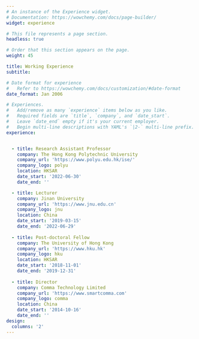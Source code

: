```yaml
---
# An instance of the Experience widget.
# Documentation: https://wowchemy.com/docs/page-builder/
widget: experience

# This file represents a page section.
headless: true

# Order that this section appears on the page.
weight: 45

title: Working Experience
subtitle:

# Date format for experience
#   Refer to https://wowchemy.com/docs/customization/#date-format
date_format: Jan 2006

# Experiences.
#   Add/remove as many `experience` items below as you like.
#   Required fields are `title`, `company`, and `date_start`.
#   Leave `date_end` empty if it's your current employer.
#   Begin multi-line descriptions with YAML's `|2-` multi-line prefix.
experience:


  - title: Research Assistant Professor
    company: The Hong Kong Polytechnic University
    company_url: 'https://www.polyu.edu.hk/ise/'
    company_logo: polyu
    location: HKSAR
    date_start: '2022-06-30'
    date_end: ''

  - title: Lecturer
    company: Jinan University
    company_url: 'https://www.jnu.edu.cn'
    company_logo: jnu
    location: China
    date_start: '2019-03-15'
    date_end: '2022-06-29'
        
  - title: Post-doctoral Fellow
    company: The University of Hong Kong
    company_url: 'https://www.hku.hk'
    company_logo: hku
    location: HKSAR
    date_start: '2018-11-01'
    date_end: '2019-12-31'
    
  - title: Director
    company: Comma Technology Limited
    company_url: 'https://www.smartcomma.com'
    company_logo: comma
    location: China
    date_start: '2014-10-16'
    date_end: ''
design:
  columns: '2'
---
```

